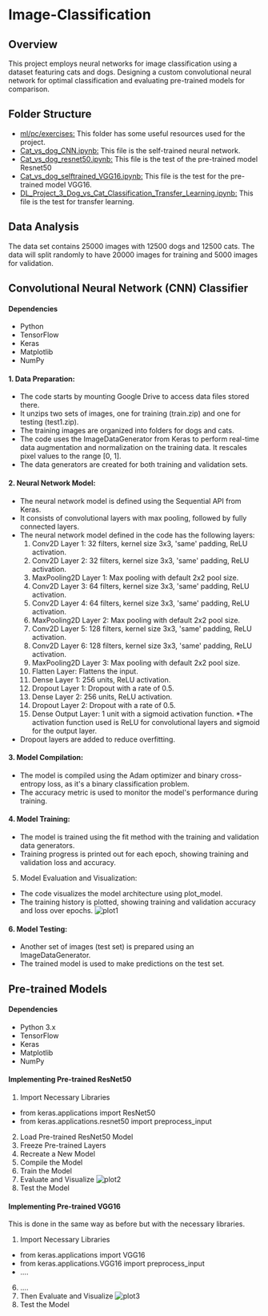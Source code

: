 
# Image-Classification
## Overview
This project employs neural networks for image classification using a dataset featuring cats and dogs. Designing a custom convolutional neural network for optimal classification and evaluating pre-trained models for comparison.

## Folder Structure
* [ml/pc/exercises:](https://github.com/CaseySobon/Image-classification/tree/main/ml/pc/exercises) This folder has some useful resources used for the project.
* [Cat_vs_dog_CNN.ipynb:](https://github.com/CaseySobon/Image-classification/blob/main/Cat_vs_dog_CNN.ipynb) This file is the self-trained neural network.
* [Cat_vs_dog_resnet50.ipynb:](https://github.com/CaseySobon/Image-classification/blob/main/Cat_vs_dog_resnet50.ipynb) This file is the test of the pre-trained model Resnet50
* [Cat_vs_dog_selftrained_VGG16.ipynb:](https://github.com/CaseySobon/Image-classification/blob/main/Cat_vs_dog_selftrained_VGG16.ipynb) This file is the test for the pre-trained model VGG16.
* [DL_Project_3_Dog_vs_Cat_Classification_Transfer_Learning.ipynb:](https://github.com/CaseySobon/Image-classification/blob/main/Cat_vs_dog_selftrained_VGG16.ipynb) This file is the test for transfer learning.

## Data Analysis

The data set contains 25000 images with 12500 dogs and 12500 cats.
The data will split randomly to have 20000 images for training and 5000 images for validation.

## Convolutional Neural Network (CNN) Classifier
#### Dependencies
* Python 
* TensorFlow
* Keras
* Matplotlib
* NumPy

#### 1. Data Preparation:
* The code starts by mounting Google Drive to access data files stored there.
* It unzips two sets of images, one for training (train.zip) and one for testing (test1.zip).
* The training images are organized into folders for dogs and cats.
* The code uses the ImageDataGenerator from Keras to perform real-time data augmentation and normalization on the training data. It rescales pixel values to the range [0, 1].
* The data generators are created for both training and validation sets.
#### 2. Neural Network Model:
* The neural network model is defined using the Sequential API from Keras.
* It consists of convolutional layers with max pooling, followed by fully connected layers.
* The neural network model defined in the code has the following layers:
  1. Conv2D Layer 1: 32 filters, kernel size 3x3, 'same' padding, ReLU activation.
  2. Conv2D Layer 2: 32 filters, kernel size 3x3, 'same' padding, ReLU activation.
  3. MaxPooling2D Layer 1: Max pooling with default 2x2 pool size.
  4. Conv2D Layer 3: 64 filters, kernel size 3x3, 'same' padding, ReLU activation.
  5. Conv2D Layer 4: 64 filters, kernel size 3x3, 'same' padding, ReLU activation.
  6. MaxPooling2D Layer 2: Max pooling with default 2x2 pool size.
  7. Conv2D Layer 5: 128 filters, kernel size 3x3, 'same' padding, ReLU activation.
  8. Conv2D Layer 6: 128 filters, kernel size 3x3, 'same' padding, ReLU activation.
  9. MaxPooling2D Layer 3: Max pooling with default 2x2 pool size.
  10. Flatten Layer: Flattens the input.
  11. Dense Layer 1: 256 units, ReLU activation.
  12. Dropout Layer 1: Dropout with a rate of 0.5.
  13. Dense Layer 2: 256 units, ReLU activation.
  14. Dropout Layer 2: Dropout with a rate of 0.5.
  16. Dense Output Layer: 1 unit with a sigmoid activation function.
*The activation function used is ReLU for convolutional layers and sigmoid for the output layer.
* Dropout layers are added to reduce overfitting.
#### 3. Model Compilation:
* The model is compiled using the Adam optimizer and binary cross-entropy loss, as it's a binary classification problem.
* The accuracy metric is used to monitor the model's performance during training.
#### 4. Model Training:
* The model is trained using the fit method with the training and validation data generators.
* Training progress is printed out for each epoch, showing training and validation loss and accuracy.
5. Model Evaluation and Visualization:
* The code visualizes the model architecture using plot_model.
* The training history is plotted, showing training and validation accuracy and loss over epochs.
![plot1](https://github.com/CaseySobon/Image-classification/assets/96227583/c15d3cbe-cb5e-4ec4-a5c5-9fae12812719)
#### 6. Model Testing:
* Another set of images (test set) is prepared using an ImageDataGenerator.
* The trained model is used to make predictions on the test set.

## Pre-trained Models
#### Dependencies
* Python 3.x
* TensorFlow
* Keras
* Matplotlib
* NumPy
#### Implementing Pre-trained ResNet50
1. Import Necessary Libraries
  * from keras.applications import ResNet50
  * from keras.applications.resnet50 import preprocess_input
2. Load Pre-trained ResNet50 Model
3. Freeze Pre-trained Layers
4. Recreate a New Model
5. Compile the Model
6. Train the Model
7. Evaluate and Visualize
![plot2](https://github.com/CaseySobon/Image-classification/assets/96227583/70076607-eb31-433e-9f62-7b841da36bde)
8. Test the Model
#### Implementing Pre-trained VGG16
This is done in the same way as before but with the necessary libraries.
1. Import Necessary Libraries
  * from keras.applications import VGG16
  * from keras.applications.VGG16 import preprocess_input
  * ....
6. ....
7. Then Evaluate and Visualize
![plot3](https://github.com/CaseySobon/Image-classification/assets/96227583/e12807af-a5b7-463d-8d5c-bf06b010fc10)
8. Test the Model









